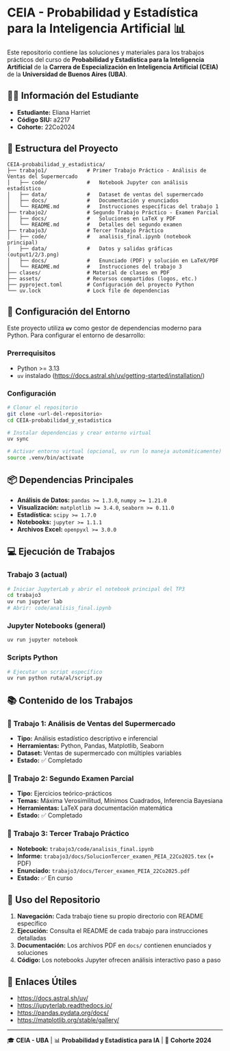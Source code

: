 # CEIA - Probabilidad y Estadística para la Inteligencia Artificial 📊

Este repositorio contiene las soluciones y materiales para los trabajos prácticos del curso de **Probabilidad y Estadística para la Inteligencia Artificial** de la **Carrera de Especialización en Inteligencia Artificial (CEIA)** de la **Universidad de Buenos Aires (UBA)**.

## 👩‍🎓 Información del Estudiante

- **Estudiante:** Eliana Harriet
- **Código SIU:** a2217
- **Cohorte:** 22Co2024

## 📁 Estructura del Proyecto

```
CEIA-probabilidad_y_estadistica/
├── trabajo1/             # Primer Trabajo Práctico - Análisis de Ventas del Supermercado
│   ├── code/             #   Notebook Jupyter con análisis estadístico
│   ├── data/             #   Dataset de ventas del supermercado
│   ├── docs/             #   Documentación y enunciados
│   └── README.md         #   Instrucciones específicas del trabajo 1
├── trabajo2/             # Segundo Trabajo Práctico - Examen Parcial
│   ├── docs/             #   Soluciones en LaTeX y PDF
│   └── README.md         #   Detalles del segundo examen
├── trabajo3/             # Tercer Trabajo Práctico
│   ├── code/             #   analisis_final.ipynb (notebook principal)
│   ├── data/             #   Datos y salidas gráficas (output1/2/3.png)
│   ├── docs/             #   Enunciado (PDF) y solución en LaTeX/PDF
│   └── README.md         #   Instrucciones del trabajo 3
├── clases/               # Material de clases en PDF
├── assets/               # Recursos compartidos (logos, etc.)
├── pyproject.toml        # Configuración del proyecto Python
└── uv.lock               # Lock file de dependencias
```

## 🚀 Configuración del Entorno

Este proyecto utiliza **`uv`** como gestor de dependencias moderno para Python. Para configurar el entorno de desarrollo:

### Prerrequisitos
- Python >= 3.13
- `uv` instalado (https://docs.astral.sh/uv/getting-started/installation/)

### Configuración
```bash
# Clonar el repositorio
git clone <url-del-repositorio>
cd CEIA-probabilidad_y_estadistica

# Instalar dependencias y crear entorno virtual
uv sync

# Activar entorno virtual (opcional, uv run lo maneja automáticamente)
source .venv/bin/activate
```

## 📦 Dependencias Principales

- **Análisis de Datos:** `pandas >= 1.3.0`, `numpy >= 1.21.0`
- **Visualización:** `matplotlib >= 3.4.0`, `seaborn >= 0.11.0`
- **Estadística:** `scipy >= 1.7.0`
- **Notebooks:** `jupyter >= 1.1.1`
- **Archivos Excel:** `openpyxl >= 3.0.0`

## 💻 Ejecución de Trabajos

### Trabajo 3 (actual)
```bash
# Iniciar JupyterLab y abrir el notebook principal del TP3
cd trabajo3
uv run jupyter lab
# Abrir: code/analisis_final.ipynb
```

### Jupyter Notebooks (general)
```bash
uv run jupyter notebook
```

### Scripts Python
```bash
# Ejecutar un script específico
uv run python ruta/al/script.py
```

## 📚 Contenido de los Trabajos

### 🔬 Trabajo 1: Análisis de Ventas del Supermercado
- **Tipo:** Análisis estadístico descriptivo e inferencial
- **Herramientas:** Python, Pandas, Matplotlib, Seaborn
- **Dataset:** Ventas de supermercado con múltiples variables
- **Estado:** ✅ Completado

### 📝 Trabajo 2: Segundo Examen Parcial
- **Tipo:** Ejercicios teórico-prácticos
- **Temas:** Máxima Verosimilitud, Mínimos Cuadrados, Inferencia Bayesiana
- **Herramientas:** LaTeX para documentación matemática
- **Estado:** ✅ Completado

### 🎯 Trabajo 3: Tercer Trabajo Práctico
- **Notebook:** `trabajo3/code/analisis_final.ipynb`
- **Informe:** `trabajo3/docs/SolucionTercer_examen_PEIA_22Co2025.tex` (+ PDF)
- **Enunciado:** `trabajo3/docs/Tercer_examen_PEIA_22Co2025.pdf`
- **Estado:** ✅ En curso

## 📖 Uso del Repositorio

1. **Navegación:** Cada trabajo tiene su propio directorio con README específico
2. **Ejecución:** Consulta el README de cada trabajo para instrucciones detalladas
3. **Documentación:** Los archivos PDF en `docs/` contienen enunciados y soluciones
4. **Código:** Los notebooks Jupyter ofrecen análisis interactivo paso a paso

## 🔗 Enlaces Útiles

- https://docs.astral.sh/uv/
- https://jupyterlab.readthedocs.io/
- https://pandas.pydata.org/docs/
- https://matplotlib.org/stable/gallery/

---

🎓 **CEIA - UBA** | 📊 **Probabilidad y Estadística para IA** | 🚀 **Cohorte 2024** 